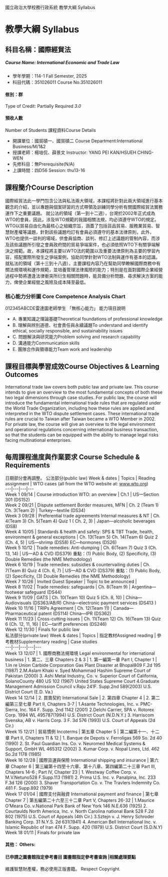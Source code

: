 國立政治大學校務行政系統 教學大綱 Syllabus
# 教學大綱 Syllabus
##  科目名稱：國際經貿法
#####  Course Name: International Economic and Trade Law
  * 學年學期：114-1 Fall Semester, 2025 
  * 科目代碼：351026011 Course No.351026011
#### 修別：群
Type of Credit: Partially Required 
_3.0_
#### 預收人數
Number of Students
課程資料Course Details
  * 開課單位：國貿碩一、國貿碩二 Course Department:International Business/M/1&2 
  * 授課老師：楊培侃、薛景文 Instructor: YANG PEI KAN/HSUEH CHING-WEN 
  * 先修科目：無Prerequisite(N/A)
  * 上課時間：四D56 Session: thu13-16
##  課程簡介Course Description
國際經貿法此一學門包含公法與私法兩大領域，本課程將針對此兩大領域進行基本觀念的介紹，並以專題與個案研習的方式帶領及訓練同學分析有關國際經貿法實務運作下之重要議題。
就公法的領域（第一到十二週），台灣於2002年正式成為WTO的會員，因此，涉及WTO規範的我國相關法規，均必須遵守WTO的規定。WTO以貿易自由化為最核心之組織宗旨，涵蓋了包括貨品貿易、服務業貿易、智慧財產權等議題，針對該些議題均訂有會員必須遵守的基本法律原則，此外，WTO也提供一談判的場域，供會員協商、談判、修訂上述議題的管制內容，而涉及該些議題所引發之會員政府間的貿易爭端案件，也必須依照WTO下有關爭端解決之規範。故，本課程將主要以WTO法的範圍以及重要法律原則為主要的學習內容，搭配實際所發生之爭端案例，協助同學針對WTO法制與運作有基本的認識。
就私法的領域（第十三到十八週），主要課程內容乃在幫助同學瞭解國際商務中有關法規環境和運作規範，並培養管理法律風險的能力；特別是在面對國際企業經營過程中勢將遭逢法律衝突所衍生相關問題時，能具備分析問題、尋求解決方案的能力，俾使企業經營之風險及成本降至最低。
###  核心能力分析圖 Core Competence Analysis Chart
012345ABCDE雷達圖老師學生
「無核心能力」 
能力項目說明
  * A. 專業知識之理論基礎Theoretical foundations of professional knowledge
  * B. 理解與辨別道德、社會責任與永續議題To understand and identify ethical, socially responsible, and sustainability issues
  * C. 問題解決與研究能力Problem solving and research capability
  * D. 溝通能力Communication skills
  * E. 團隊合作與領導能力Team work and leadership
##  課程目標與學習成效Course Objectives & Learning Outcomes 
International trade law covers both public law and private law. This course intends to give an overview to the most fundamental concepts of both these two legal dimensions through case studies. For public law, the course will introduce the fundamental international trade rules that are regulated under the World Trade Organization, including how these rules are applied and interpreted in the WTO dispute settlement cases. These international trade rules are crucial to Taiwan after Taiwan became a WTO Member in 2002. For private law, the course will give an overview to the legal environment and operational regulations concerning international business transaction, so that the students can be equipped with the ability to manage legal risks facing multinational enterprises. 
##  每周課程進度與作業要求 Course Schedule & Requirements
日期部分會再調整。
公法部分(public law)
Week & dates |  Topics |  Reading assignment |  WTO cases (all from the WTO website at: www.wto.org)  
---|---|---|---  
Week 1 09/14 |  Course introduction WTO: an overview |  Ch.1 |  US—Section 301 (DS152)  
Week 2 09/21 |  Dispute settlement Border measures, MFN |  Ch. 2 (Team 1) Ch. 3(Team 2) |  Turkey—textile (DS34)  
Week 3 09/28 |  Preferential trade agreements Internal measures & NT |  Ch. 4(Team 3) Ch. 5(Team 4) Quiz 1 ( Ch. 2, 3) |  Japan—alcoholic beverages (DS8)  
Week 4 10/05 |  Standards & health and safety: SPS & TBT Trade, health, environment & general exceptions |  Ch. 13(Team 5) Ch. 14(Team 6) Quiz 2 (Ch. 4, 5) |  US—shrimp (DS58) EC—hormones (DS26)  
Week 5 10/12 |  Trade remedies: Anti-dumping |  Ch. 6(Team 7) Quiz 3 (Ch. 13, 14) |  US—AD & CVD (DS379) 重點：(1) Public Body, (2) Specificity, (3) Double Remedies (the NME Methodology)  
Week 6 10/19 |  Trade remedies: subsidies & countervailing duties |  Ch. 7(Team 8) Quiz 4 (Ch. 6, 7) |  US—AD & CVD (DS379) 重點：(1) Public Body, (2) Specificity, (3) Double Remedies (the NME Methodology)  
Week 7 10/26 |  Invited Guest Speaker |  Topic to be announced |   
Week 8 11/02 |  Trade remedies: safeguards |  Ch. 8(Team 9) |  Argentina—footwear safeguard (DS44)  
Week 9 11/09 |  GATS |  Ch. 10(Team 10) Quiz 5 (Ch. 8, 10) |  China—Audiovisuals (DS363/AB/R) China—electronic payment services (DS413 )  
Week 10 11/16 |  TRIPs Agreement |  Ch. 12(Team 11) |  Canada—Pharmaceutical patent (DS114) China—IPR (DS362)  
Week 11 11/23 |  Cross-cutting issues |  Ch. 11(Team 12) Ch. 16(Team 13) Quiz 6 (Ch. 12, 11, 16) |  EC—tariff preferences (DS246)  
Week 12 11/30 |  Finals for public law  
私法部分(private law)
Week & dates |  Topics |  指定教材Assigned reading |  參考教材Supplementary reading |  Case studies  
---|---|---|---|---  
Week 13 12/07 |  1. 國際商務法規環境 Legal environmental for international business  |  1. 第二、三章 Chapters 2 & 3 |  1. 第一編第一章 Part I, Chapter 1 |  1.In re Union Carbide Corporation Gas Plant Disaster at Bhopal809 F.2d 195 (1987) 2.M.Aslam Khaki v. Syed Mohammad Hashim Supreme Court of Pakistan (2000) 3. Ashi Metal Industry, Co. v. Superior Court of California, SolanoCounty 480 US 102 (1967) United States Supreme Court 4.Graduate Management Admission Council v.Raju 241F. Supp.2nd 589(2003) U.S. District Court (E.D. Va.)  
Week 14 12/14 |  2. 買賣契約 International Sale |  2. 第四章 Chapter 4 |  2. 第二編第三至七章 Part II, Chapters 3-7 |  1.Asante Technologies, Inc. v. PMC-Sierra, Inc. 164 F. Supp. 2nd 1142 (2001) 2.Delchi Carrier, SPA v. Rotorex Corp. 1994 WL 495787(1994) U.S. District Court (N.D.N.Y.) 3. Harriscom Svenska, AB v. Harris Corp. 3 F. 3d 576 (1993) U.S. Court of Appeals (2d Cir.)  
Week 15 12/21 |  貿易慣例 Incoterms |  第五章 Chapter 5 |  第二編第十一、十二章 Part II, Chapters 11 & 12 |  1. Banque de Depots v. Ferroligas 569 So. 2d 40 (1990) 2. St. Paul Guardian Ins. Co. v. Neuromed Medical Systems & Support, GmbH WL 465312 (2002) 3. Kumar Corp. v. Nopal Lines, Ltd. 462 So.2d 1178 (1985)  
Week 16 12/28 |  國際貨運與保險 International shipping and insurance |  第六章 Chapter 6 |  第三編第十四至十六章、第十八章、第四編第二十三章 Part III, Chapters 14-6 ; Part IV, Chapter 23 |  1. Westway Coffee Corp. v. M.V.Netuno528 F.Supp.113 (1981) 2. Prima U.S. Inc. v. Panalpina, Inc. 233 F.3d 126 (2000) 3. Shaver Transportation Co. v. The Travlers Indemnity Co. 481 F. Supp.892 (1979)  
Week 17 01/04 |  國際支付與融資 International payment and finance |  第七章 Chapter 7 |  第五編第二十六至三十二章 Part V, Chapters 26-32 |  1.Maurice O’Meara Co. v.National Park Bank of New York 146 N.E.636 (1925) 2.  Courtaulds North America, Inc. v. North Carolina national Bank 528 F.2d 802 (1975) U.S. Court of Appeals (4th Cir.) 3.Sztejn v. J. Henry Schroder Banking Corp. 31 N.Y.S. 2d 631(1941) 4. American Bell International Inc. v. Islamic Republic of Iran 474 F. Supp. 420 (1979) U.S. District Court (S.D.N.Y)  
Week 18 01/11 |  Finals for private law  
####  其他： Others:
####  已申請之圖書館指定參考書目  圖書館指定參考書查詢 |相關處理要點
維護智慧財產權，務必使用正版書籍。 Respect Copyright.
